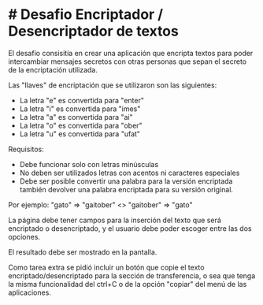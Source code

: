 # # Desafio Encriptador / Desencriptador de textos

El desafío consisitía en crear una aplicación que encripta textos para poder intercambiar mensajes secretos con otras personas que sepan el secreto de la encriptación utilizada.

Las "llaves" de encriptación que se utilizaron son las siguientes:
- La letra "e" es convertida para "enter"
- La letra "i" es convertida para "imes"
- La letra "a" es convertida para "ai"
- La letra "o" es convertida para "ober"
- La letra "u" es convertida para "ufat"

Requisitos:
- Debe funcionar solo con letras minúsculas
- No deben ser utilizados letras con acentos ni caracteres especiales
- Debe ser posible convertir una palabra para la versión encriptada también devolver una palabra encriptada para su versión original.

Por ejemplo:
"gato" => "gaitober" <>
"gaitober" => "gato"

La página debe tener campos para la inserción del texto que será encriptado o desencriptado, y el usuario debe poder escoger entre las dos opciones.

El resultado debe ser mostrado en la pantalla.

Como tarea extra se pidió incluir un botón que copie el texto encriptado/desencriptado para la sección de transferencia, o sea que tenga la misma funcionalidad del ctrl+C o de la opción "copiar" del menú de las aplicaciones.
